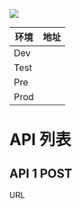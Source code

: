 ![](https://img.shields.io/badge/1.0.0-blue)

| 环境   | 地址  |
| ---- | --- |
| Dev  |     |
| Test |     |
| Pre  |     |
| Prod |     |
# API 列表

## API 1 POST

URL